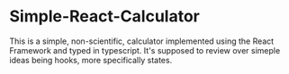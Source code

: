 # Simple-React-Calculator
This is a simple, non-scientific, calculator implemented using the React Framework and typed in typescript. It's supposed to review over simeple ideas being hooks, more specifically states. 
